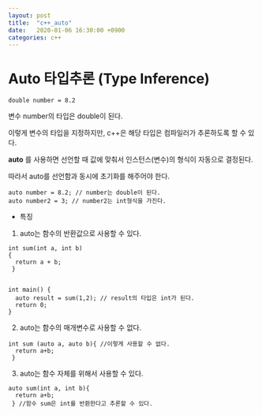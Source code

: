 ```yaml
---
layout: post
title:  "c++_auto"
date:   2020-01-06 16:30:00 +0900
categories: c++
--- 
```


# Auto 타입추론 (Type Inference)

```
double number = 8.2
```
변수 number의 타입은 double이 된다. 

이렇게 변수의 타입을 지정하지만, c++은 해당 타입은 컴파일러가 추론하도록 할 수 있다.

__auto__ 를 사용하면 선언할 때 값에 맞춰서 인스턴스(변수)의 형식이 자동으로 결정된다.

따라서 auto를 선언함과 동시에 초기화를 해주어야 한다. 

```
auto number = 8.2; // number는 double이 된다.
auto number2 = 3; // number2는 int형식을 가진다. 
```

- 특징 
1. auto는 함수의 반환값으로 사용할 수 있다.
```
int sum(int a, int b) 
{ 
  return a + b; 
 } 
 
 
int main() { 
  auto result = sum(1,2); // result의 타입은 int가 된다. 
  return 0; 
}
```

2. auto는 함수의 매개변수로 사용할 수 없다.
```
int sum (auto a, auto b){ //이렇게 사용할 수 없다. 
  return a+b;
 } 
```

3. auto는 함수 자체를 위해서 사용할 수 있다. 
```
auto sum(int a, int b){
  return a+b;
 } //함수 sum은 int를 반환한다고 추론할 수 있다.
```





